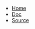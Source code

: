 - [Home](/)
- [Doc](https://orange-cyberdefense.github.io/ctf-party/yard/)
- [Source](https://github.com/Orange-Cyberdefense/ctf-party/)

